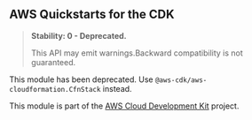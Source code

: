 ## AWS Quickstarts for the CDK
<div class="stability_label">

  > **Stability: 0 - Deprecated.**
  >
  > This API may emit warnings.Backward compatibility is not guaranteed.

</div>

This module has been deprecated. Use `@aws-cdk/aws-cloudformation.CfnStack` instead.

This module is part of the [AWS Cloud Development Kit](https://github.com/awslabs/aws-cdk) project.
